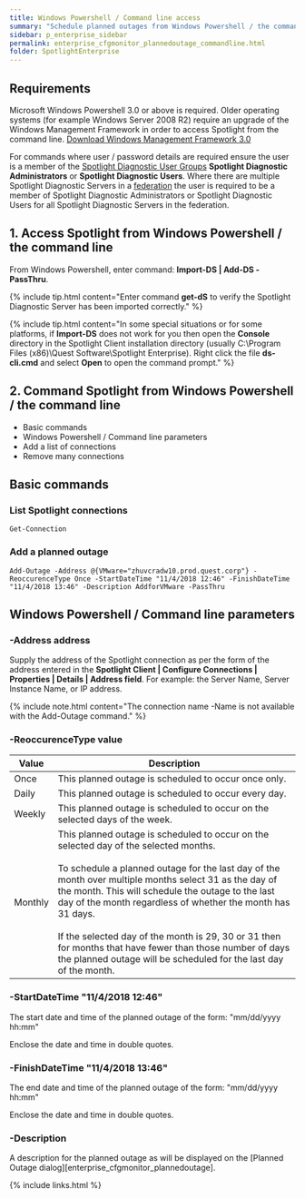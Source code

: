 ```yaml
---
title: Windows Powershell / Command line access
summary: "Schedule planned outages from Windows Powershell / the command line."
sidebar: p_enterprise_sidebar
permalink: enterprise_cfgmonitor_plannedoutage_commandline.html
folder: SpotlightEnterprise
---
```



## Requirements
Microsoft Windows Powershell 3.0 or above is required. Older operating systems (for example Windows Server 2008 R2) require an upgrade of the Windows Management Framework in order to access Spotlight from the command line. [Download Windows Management Framework 3.0](https://www.microsoft.com/en-us/download/details.aspx?id=34595)

For commands where user / password details are required ensure the user is a member of the [Spotlight Diagnostic User Groups](enterprise_backend_spotlightdiagnosticusergroups) **Spotlight Diagnostic Administrators** or **Spotlight Diagnostic Users**. Where there are multiple Spotlight Diagnostic Servers in a [federation](enterprise_backend_federation) the user is required to be a member of Spotlight Diagnostic Administrators or Spotlight Diagnostic Users for all Spotlight Diagnostic Servers in the federation.

## 1. Access Spotlight from Windows Powershell / the command line

From Windows Powershell, enter command: **Import-DS | Add-DS -PassThru**.

{% include tip.html content="Enter command **get-dS** to verify the Spotlight Diagnostic Server has been imported correctly." %}

{% include tip.html content="In some special situations or for some platforms, if **Import-DS** does not work for you then open the **Console** directory in the Spotlight Client installation directory (usually C:\Program Files (x86)\Quest Software\Spotlight Enterprise). Right click the file **ds-cli.cmd** and select **Open** to open the command prompt." %}


## 2. Command Spotlight from Windows Powershell / the command line

* Basic commands
* Windows Powershell / Command line parameters
* Add a list of connections
* Remove many connections

## Basic commands

### List Spotlight connections

```
Get-Connection
```

### Add a planned outage

```
Add-Outage -Address @{VMware="zhuvcradw10.prod.quest.corp"} -ReoccurenceType Once -StartDateTime "11/4/2018 12:46" -FinishDateTime "11/4/2018 13:46" -Description AddforVMware -PassThru
```


## Windows Powershell / Command line parameters

### -Address address

Supply the address of the Spotlight connection as per the form of the address entered in the **Spotlight Client \| Configure Connections \| Properties \| Details \| Address field**. For example: the Server Name, Server Instance Name, or IP address.

{% include note.html content="The connection name -Name is not available with the Add-Outage command." %}


### -ReoccurenceType value

Value | Description
------|------------
Once | This planned outage is scheduled to occur once only.
Daily | This planned outage is scheduled to occur every day.
Weekly | This planned outage is scheduled to occur on the selected days of the week.
Monthly | This planned outage is scheduled to occur on the selected day of the selected months.<br><br>To schedule a planned outage for the last day of the month over multiple months select 31 as the day of the month. This will schedule the outage to the last day of the month regardless of whether the month has 31 days.<br><br>If the selected day of the month is 29, 30 or 31 then for months that have fewer than those number of days the planned outage will be scheduled for the last day of the month.


### -StartDateTime "11/4/2018 12:46"
The start date and time of the planned outage of the form: "mm/dd/yyyy hh:mm"

Enclose the date and time in double quotes.

### -FinishDateTime "11/4/2018 13:46"
The end date and time of the planned outage of the form: "mm/dd/yyyy hh:mm"

Enclose the date and time in double quotes.


### -Description
A description for the planned outage as will be displayed on the [Planned Outage dialog][enterprise_cfgmonitor_plannedoutage].


{% include links.html %}
